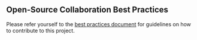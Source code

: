 ## Open-Source Collaboration Best Practices
Please refer yourself to the [best practices document](https://cdc-si.github.io/eak-copilot/guidelines/opensource.html) for guidelines on how to contribute to this project.
